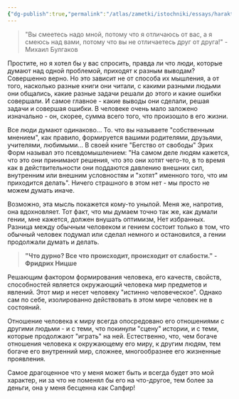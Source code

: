 ```yaml
---
{"dg-publish":true,"permalink":"/atlas/zametki/istochniki/essays/harakter-kak-zhiznennyj-opyt/","tags":["post","essay"],"noteIcon":"","created":"2024-01-10T12:01:17.214+05:00","updated":"2025-04-07T01:28:02.794+05:00"}
---
```


>"Вы смеетесь надо мной, потому что я отличаюсь от вас,
 а я смеюсь над вами, потому что вы не отличаетесь друг от друга!" - Михаил Булгаков
 
Простите, но я хотел бы у вас спросить, правда ли что люди, которые думают над одной проблемой, приходят к разным выводам? Совершенно верно. Но это зависит не от способа их мышления, а от того, насколько разные книги они читали, с какими разными людьми они общались, какие разные задачи решали до этого и какие ошибки совершали. И самое главное - какие выводы они сделали, решая задачи и совершая ошибки. В человеке очень мало заложено изначально - он, скорее, сумма всего того, что произошло в его жизни.

Все люди думают одинаково... То. что вы называете "собственным мнением", как правило, формируется вашими родителями, друзьями, учителями, любимыми... В своей книге "Бегство от свободы" Эрих Форм называл это псевдомышлением: "На самом деле людям кажется, что это они принимают решения, что это они хотят чего-то, в то время как в действительности они поддаются давлению внешних сил, внутренним или внешним условностям и "хотят" именного того, что им приходится делать". Ничего страшного в этом нет - мы просто не можем думать иначе.

Возможно, эта мысль покажется кому-то унылой. Меня же, напротив, она вдохновляет. Тот факт, что мы думаем точно так же, как думали гении, мне кажется, должен внушать оптимизм, Нет избранных. Разница между обычным человеком и гением состоит только в том, что обычный человек подумал или сделал немного и остановился, а гении продолжали думать и делать. 

>**"Что дурно? Все что происходит, происходит от слабости." - Фридрих Ницше**

Решающим фактором формирования человека, его качеств, свойств, способностей является окружающий человека мир предметов и явлений. Этот мир и несет человеку "истинно человеческое". Однако сам по себе, изолированно действовать в этом мире человек не в состояний.

Отношение человека к миру всегда опосредовано его отношениями с другими людьми - и с теми, что покинули "сцену" истории, и с теми, которые продолжают "играть" на ней. Естественно, что, чем богаче отношения человека к окружающему его миру, к другим людям, тем богаче его внутренний мир, сложнее, многообразнее его жизненные проявления.

Самое драгоценное что у меня может быть и всегда будет это мой характер, ни за что не поменял бы его на что-другое, тем более за деньги, она у меня бесценна как Сапфир!
